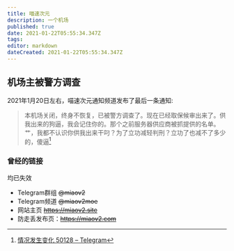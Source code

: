 ```yaml
---
title: 喵速次元
description: 一个机场
published: true
date: 2021-01-22T05:55:34.347Z
tags: 
editor: markdown
dateCreated: 2021-01-22T05:55:34.347Z
---
```


## 机场主被警方调查

2021年1月20日左右，喵速次元通知频道发布了最后一条通知:

> 本机场关闭，终身不恢复，已被警方调查了。现在已经取保候审出来了。供我出来的狗逼，我会记住你的。那个之前服务器供应商被抓提供的名单。艹，我都不认识你供我出来干叼？为了立功减轻判刑？立功了也减不了多少的，傻逼[^miao_lw]

[^miao_lw]: [情况发生变化 50128 – Telegram](https://web.archive.org/web/20210122043110/https://t.me/s/status_is_changing/50128)

### 曾经的链接

均已失效

+ Telegram群组 ~~@miaov2~~
+ Telegram频道 ~~@miaov2moe~~
+ 网站主页 ~~https://miaov2.site~~
+ 防走丢发布页：~~https://miaov2.com~~
